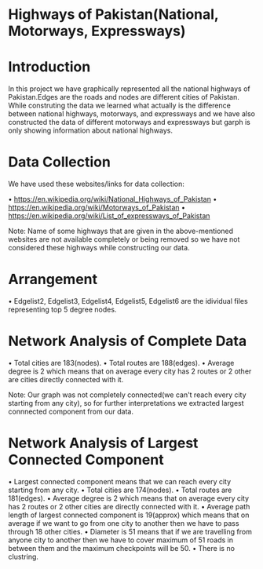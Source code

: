 # Highways of Pakistan(National, Motorways, Expressways)

# Introduction

In this project we have graphically represented all the national highways of Pakistan.Edges are the roads and nodes are different cities of Pakistan. While construting the data we learned what actually is the difference between national highways, motorways, and expressways and we have also constructed the data of different motorways and expressways but garph is only showing information about national highways.

# Data Collection

We have used these websites/links for data collection:

• https://en.wikipedia.org/wiki/National_Highways_of_Pakistan
• https://en.wikipedia.org/wiki/Motorways_of_Pakistan
• https://en.wikipedia.org/wiki/List_of_expressways_of_Pakistan

Note: Name of some highways that are given in the above-mentioned websites are not available completely or being removed so we have not considered these highways while constructing our data.

# Arrangement

• Edgelist2, Edgelist3, Edgelist4, Edgelist5, Edgelist6 are the idividual files representing top 5 degree nodes.

# Network Analysis of Complete Data

• Total cities are 183(nodes).
• Total routes are 188(edges).
• Average degree is 2 which means that on average every city has 2 routes or 2 other are cities directly connected with it.

Note: Our graph was not completely connected(we can't reach every city starting from any city), so for further interpretations we extracted largest connnected component from our data.

# Network Analysis of Largest Connected Component
• Largest connected component means that we can reach every city starting from any city.
• Total cities are 174(nodes).
• Total routes are 181(edges).
• Average degree is 2 which means that on average every city has 2 routes or 2 other cities are directly connected with it.
• Average path length of largest connected component is 19(approx) which means that on average if we want to go from one city to another then we have to pass through 18 other cities.
• Diameter is 51 means that if we are travelling from anyone city to another then we have to cover maximum of 51 roads in between them and the maximum checkpoints will be 50.
• There is no clustring.
